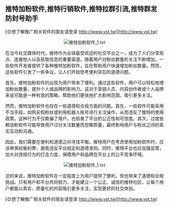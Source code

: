 ## **推特加粉软件,推特行销软件,推特拉群引流,推特群发防封号助手**

[😍想了解推广相关软件的朋友请登录 http://www.vst.tw](http://www.vst.tw)

 <center><img src="https://vst.tw/MP4/tuiguang/png/1.png" alt="推特加粉软件_1.txt"></center>

在当今社交媒体时代，推特作为全球最受欢迎的社交平台之一，成为了人们分享观点、连接他人以及获取信息的重要渠道。随着用户对粉丝数量的关注不断增加，一些软件开发者提供了各种推特加粉软件，旨在帮助用户快速增加粉丝数量。然而，这些软件引发了一些争议，让人们开始思考便利背后的道德问题。

首先，推特加粉软件的出现为用户带来了便利。通过这些软件，用户可以轻松地增加粉丝数量，提升个人或品牌的影响力。这对于营销人员、内容创作者或个人品牌来说可能是一种有效的策略，帮助他们更快地扩大影响范围，吸引更多关注。

然而，推特加粉软件也存在一些道德和合规方面的问题。首先，一些软件可能采用不当手段，如购买假粉丝或利用机器人账号进行关注操作，从而违反了推特的使用政策。这种行为不仅欺骗了用户，也损害了平台的公正性和可信度。其次，过度依赖加粉软件可能导致用户过分关注数量而忽略质量，最终影响用户与粉丝之间的真实互动和沟通。

因此，我们需要在便利和道德之间寻找平衡。推特用户在考虑使用加粉软件时，应该审慎权衡利弊，避免违反平台规定和道德准则。同时，推特平台也应加强监管，加大对违规行为的打击力度，保障用户和品牌在平台上的公平竞争环境。

 <center><img src="https://vst.tw/MP4/tuiguang/png/6.png" alt="推特加粉软件_1.txt"></center>

总的来说，推特加粉软件在一定程度上为用户提供了便利，但也带来了道德和合规挑战。只有用户和平台共同努力，才能建立一个公正、诚信的推特社区，让每个用户都能以真实、质量化的内容吸引更多关注，实现更好的社交体验。

[😍想了解推广相关软件的朋友请登录 http://www.vst.tw](http://www.vst.tw)



